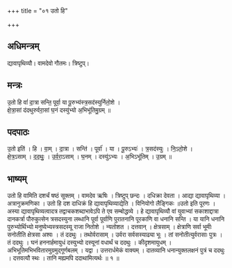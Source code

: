 +++
title = "०१ उतो हि"

+++
## अधिमन्त्रम्
द्यावापृथिव्यौ। वामदेवो गौतमः। त्रिष्टुप्।

## मन्त्रः
उ॒तो हि वां॑ दा॒त्रा सन्ति॒ पूर्वा॒ या पू॒रुभ्य॑स्त्र॒सद॑स्युर्नितो॒शे ।  
क्षे॒त्रा॒सां द॑दथुरुर्वरा॒सां घ॒नं दस्यु॑भ्यो अ॒भिभू॑तिमु॒ग्रम् ॥

## पदपाठः
उ॒तो इति॑ । हि । वा॒म् । दा॒त्रा । सन्ति॑ । पूर्वा॑ । या । पू॒रुऽभ्यः॑ । त्र॒सद॑स्युः । नि॒ऽतो॒शे ।  
क्षे॒त्र॒ऽसाम् । द॒द॒थुः॒ । उ॒र्व॒रा॒ऽसाम् । घ॒नम् । दस्यु॑ऽभ्यः । अ॒भिऽभू॑तिम् । उ॒ग्रम् ॥

## भाष्यम्
उतो हि वामिति दशर्चं षष्ठं सूक्तम् । वामदेव ऋषिः । त्रिष्टुप् छन्दः । दधिक्रा देवता । आद्या द्यावापृथिव्या । अत्रानुक्रमणिका । उतो हि दश दाधिक्रं हि द्यावापृथिव्याद्येति । विनियोगो लैङ्गिकः ॥उतो इति पूरणः । अस्या द्यावापृथिव्यत्वादत्र तद्वाचकशब्दाभावेऽपि ते एव सम्बोद्धव्ये । हे द्यावापृथिव्यौ वां युवाभ्यां सकाशाद्दात्रा दानकर्त्रा पौरुकुत्सेन त्रसदस्युना लब्धानि पूर्वा पूर्वाणि पुरातनानि पूरकाणि वा धनानि सन्ति । या यानि धनानि पुरुभ्योर्थिभ्यो मनुष्येभ्यस्त्रसदस्यू राजा नितोशे । न्यतोशत । दत्तवान् । क्षेत्रसाम् । क्षेत्राणि सर्वा भूमीः सनोतीति क्षेत्रसा अश्वः । तं ददथुः । तथोर्वरासाम् । उर्वरा सर्वसस्याढ्या भूः । तां सनोतीत्युर्वरासाः पुत्रः । तं ददथुः । घनं हननार्हमायुधं दस्युभ्यो दस्यूनां वधार्थं च ददथुः । कीदृशमायुधम् । अभिभूतिमभिभवितारमुग्रमुद्गूर्णबलम् । यद्वा । उत्तरार्धमेकं वाक्यम् । दातव्यानि धनान्युक्तलक्षनं पुत्रं च ददथुः । दत्तवत्यौ स्थः । तानि मह्यमपि ददाथामित्यर्थः ॥ १ ॥